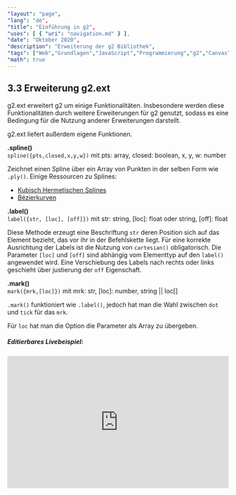 ```yaml
---
"layout": "page",
"lang": "de",
"title": "Einführung in g2",
"uses": [ { "uri": "navigation.md" } ],
"date": "Oktober 2020",
"description": "Erweiterung der g2 Bibliothek",
"tags": ["Web","Grundlagen","JavaScript","Programmierung","g2","Canvas","Pfade"],
"math": true
---
```


## 3.3 Erweiterung g2.ext

g2.ext erweitert g2 um einige Funktionalitäten. Insbesondere werden diese Funktionalitäten durch weitere Erweiterungen für g2 genutzt, sodass es eine Bedingung für die Nutzung anderer Erweiterungen darstellt.

g2.ext liefert außerdem eigene Funktionen.

**.spline()**<br>
`spline({pts,closed,x,y,w})` mit pts: array, closed: boolean, x, y, w: number

Zeichnet einen Spline über ein Array von Punkten in der selben Form wie `.ply()`. Einige Ressourcen zu Splines: 

* [Kubisch Hermetischen Splines](https://de.wikipedia.org/wiki/Kubisch_Hermitescher_Spline) 
* [Bézierkurven](https://de.wikipedia.org/wiki/Bézierkurve)

**.label()**<br>
`label({str, [loc], [off]})` mit str: string, [loc]: float oder string, [off]: float

Diese Methode erzeugt eine Beschriftung `str` deren Position sich auf das Element bezieht, das vor ihr in der Befehlskette liegt. Für eine korrekte Ausrichtung der Labels ist die Nutzung von `cartesian()` obligatorisch. Die Parameter `[loc]` und `[off]` sind abhängig vom Elementtyp auf den `label()` angewendet wird. Eine Verschiebung des Labels nach rechts oder links geschieht über justierung der `off` Eigenschaft.

**.mark()**<br>
`mark({mrk,[loc]})` mit mrk: str, [loc]: number, string || loc[]

`.mark()` funktioniert wie `.label()`, jedoch hat man die Wahl zwischen `dot` und `tick` für das `mrk`.

Für `loc` hat man die Option die Parameter als Array zu übergeben.

##### Editierbares Livebeispiel:

<iframe width=100% height=300 frameborder='no' src='https://goessner.github.io/webkinematik/Livedemos/cm-livedemo_mec_mark.html'></iframe>